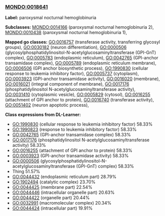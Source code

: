 
### [MONDO:0018641](http://purl.obolibrary.org/obo/MONDO_0018641)
**Label:** paroxysmal nocturnal hemoglobinuria

**Subclasses:** [MONDO:0014166](http://purl.obolibrary.org/obo/MONDO_0014166) (paroxysmal nocturnal hemoglobinuria 2), [MONDO:0010438](http://purl.obolibrary.org/obo/MONDO_0010438) (paroxysmal nocturnal hemoglobinuria 1), 

**Mapped go classes:** [GO:0016757](http://purl.obolibrary.org/obo/GO_0016757) (transferase activity, transferring glycosyl groups), [GO:0030182](http://purl.obolibrary.org/obo/GO_0030182) (neuron differentiation), [GO:0000506](http://purl.obolibrary.org/obo/GO_0000506) (glycosylphosphatidylinositol-N-acetylglucosaminyltransferase (GPI-GnT) complex), [GO:0005783](http://purl.obolibrary.org/obo/GO_0005783) (endoplasmic reticulum), [GO:0042765](http://purl.obolibrary.org/obo/GO_0042765) (GPI-anchor transamidase complex), [GO:0005789](http://purl.obolibrary.org/obo/GO_0005789) (endoplasmic reticulum membrane), [GO:0006506](http://purl.obolibrary.org/obo/GO_0006506) (GPI anchor biosynthetic process), [GO:1990830](http://purl.obolibrary.org/obo/GO_1990830) (cellular response to leukemia inhibitory factor), [GO:0005737](http://purl.obolibrary.org/obo/GO_0005737) (cytoplasm), [GO:0003923](http://purl.obolibrary.org/obo/GO_0003923) (GPI-anchor transamidase activity), [GO:0016020](http://purl.obolibrary.org/obo/GO_0016020) (membrane), [GO:0016021](http://purl.obolibrary.org/obo/GO_0016021) (integral component of membrane), [GO:0017176](http://purl.obolibrary.org/obo/GO_0017176) (phosphatidylinositol N-acetylglucosaminyltransferase activity), [GO:0031410](http://purl.obolibrary.org/obo/GO_0031410) (cytoplasmic vesicle), [GO:0005829](http://purl.obolibrary.org/obo/GO_0005829) (cytosol), [GO:0016255](http://purl.obolibrary.org/obo/GO_0016255) (attachment of GPI anchor to protein), [GO:0016740](http://purl.obolibrary.org/obo/GO_0016740) (transferase activity), [GO:0051402](http://purl.obolibrary.org/obo/GO_0051402) (neuron apoptotic process), 

**Class expressions from DL-Learner:**

- [GO:1990830](http://purl.obolibrary.org/obo/GO_1990830) (cellular response to leukemia inhibitory factor) 58.33%
- [GO:1990823](http://purl.obolibrary.org/obo/GO_1990823) (response to leukemia inhibitory factor) 58.33%
- [GO:0042765](http://purl.obolibrary.org/obo/GO_0042765) (GPI-anchor transamidase complex) 58.33%
- [GO:0017176](http://purl.obolibrary.org/obo/GO_0017176) (phosphatidylinositol N-acetylglucosaminyltransferase activity) 58.33%
- [GO:0016255](http://purl.obolibrary.org/obo/GO_0016255) (attachment of GPI anchor to protein) 58.33%
- [GO:0003923](http://purl.obolibrary.org/obo/GO_0003923) (GPI-anchor transamidase activity) 58.33%
- [GO:0000506](http://purl.obolibrary.org/obo/GO_0000506) (glycosylphosphatidylinositol-N-acetylglucosaminyltransferase (GPI-GnT) complex) 58.33%
- Thing 51.57%
- [GO:0044432](http://purl.obolibrary.org/obo/GO_0044432) (endoplasmic reticulum part) 28.79%
- [GO:1902494](http://purl.obolibrary.org/obo/GO_1902494) (catalytic complex) 23.70%
- [GO:0044425](http://purl.obolibrary.org/obo/GO_0044425) (membrane part) 22.54%
- [GO:0044446](http://purl.obolibrary.org/obo/GO_0044446) (intracellular organelle part) 20.63%
- [GO:0044422](http://purl.obolibrary.org/obo/GO_0044422) (organelle part) 20.44%
- [GO:0032991](http://purl.obolibrary.org/obo/GO_0032991) (macromolecular complex) 20.34%
- [GO:0044424](http://purl.obolibrary.org/obo/GO_0044424) (intracellular part) 19.91%


